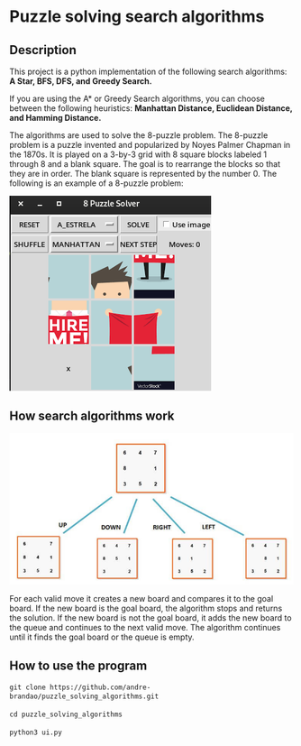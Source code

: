 # Puzzle solving search algorithms


## Description
This project is a python implementation of the following search algorithms: **A Star, BFS, DFS, and Greedy Search.**

If you are using the A* or Greedy Search algorithms, you can choose between the following heuristics: **Manhattan Distance, Euclidean Distance, and Hamming Distance.**

The algorithms are used to solve the 8-puzzle problem. The 8-puzzle problem is a puzzle invented and popularized by Noyes Palmer Chapman in the 1870s. It is played on a 3-by-3 grid with 8 square blocks labeled 1 through 8 and a blank square. The goal is to rearrange the blocks so that they are in order. The blank square is represented by the number 0. The following is an example of a 8-puzzle problem:

![App Screenshot 1](rdme_images/solver_print.png)

## How search algorithms work

![App Screenshot 2](rdme_images/puzzle_search.jpg)

For each valid move it creates a new board and compares it to the goal board. If the new board is the goal board, the algorithm stops and returns the solution. If the new board is not the goal board, it adds the new board to the queue and continues to the next valid move. The algorithm continues until it finds the goal board or the queue is empty.

## How to use the program

```
git clone https://github.com/andre-brandao/puzzle_solving_algorithms.git

cd puzzle_solving_algorithms

python3 ui.py
```
